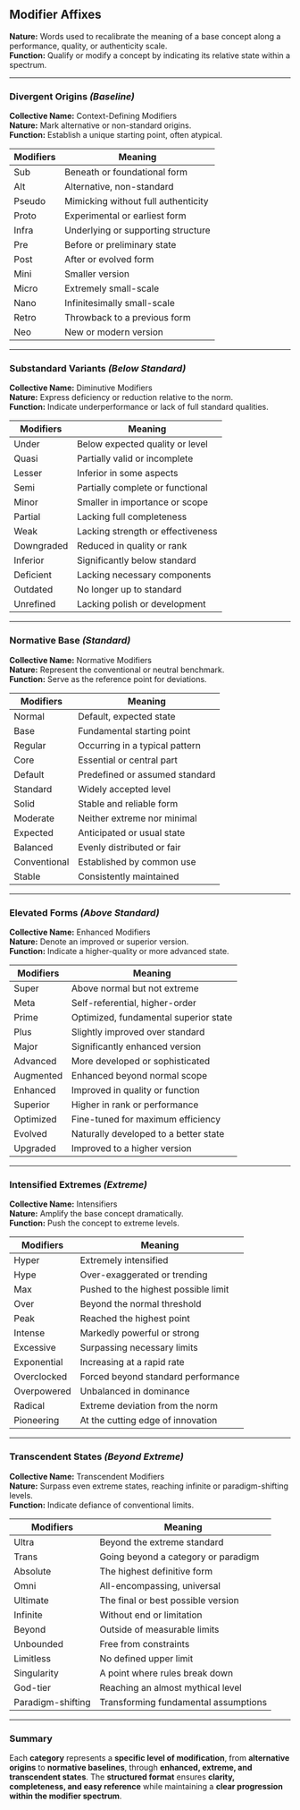 ## **Modifier Affixes**  
**Nature:** Words used to recalibrate the meaning of a base concept along a performance, quality, or authenticity scale.  
**Function:** Qualify or modify a concept by indicating its relative state within a spectrum.

---

### **Divergent Origins** *(Baseline)*  
**Collective Name:** Context-Defining Modifiers  
**Nature:** Mark alternative or non-standard origins.  
**Function:** Establish a unique starting point, often atypical.  

| **Modifiers** | **Meaning** |
|--------------|------------|
| Sub         | Beneath or foundational form |
| Alt         | Alternative, non-standard |
| Pseudo      | Mimicking without full authenticity |
| Proto       | Experimental or earliest form |
| Infra       | Underlying or supporting structure |
| Pre         | Before or preliminary state |
| Post        | After or evolved form |
| Mini        | Smaller version |
| Micro       | Extremely small-scale |
| Nano        | Infinitesimally small-scale |
| Retro       | Throwback to a previous form |
| Neo         | New or modern version |

---

### **Substandard Variants** *(Below Standard)*  
**Collective Name:** Diminutive Modifiers  
**Nature:** Express deficiency or reduction relative to the norm.  
**Function:** Indicate underperformance or lack of full standard qualities.  

| **Modifiers** | **Meaning** |
|--------------|------------|
| Under       | Below expected quality or level |
| Quasi       | Partially valid or incomplete |
| Lesser      | Inferior in some aspects |
| Semi        | Partially complete or functional |
| Minor       | Smaller in importance or scope |
| Partial     | Lacking full completeness |
| Weak        | Lacking strength or effectiveness |
| Downgraded  | Reduced in quality or rank |
| Inferior    | Significantly below standard |
| Deficient   | Lacking necessary components |
| Outdated    | No longer up to standard |
| Unrefined   | Lacking polish or development |

---

### **Normative Base** *(Standard)*  
**Collective Name:** Normative Modifiers  
**Nature:** Represent the conventional or neutral benchmark.  
**Function:** Serve as the reference point for deviations.  

| **Modifiers** | **Meaning** |
|--------------|------------|
| Normal      | Default, expected state |
| Base        | Fundamental starting point |
| Regular     | Occurring in a typical pattern |
| Core        | Essential or central part |
| Default     | Predefined or assumed standard |
| Standard    | Widely accepted level |
| Solid       | Stable and reliable form |
| Moderate    | Neither extreme nor minimal |
| Expected    | Anticipated or usual state |
| Balanced    | Evenly distributed or fair |
| Conventional| Established by common use |
| Stable      | Consistently maintained |

---

### **Elevated Forms** *(Above Standard)*  
**Collective Name:** Enhanced Modifiers  
**Nature:** Denote an improved or superior version.  
**Function:** Indicate a higher-quality or more advanced state.  

| **Modifiers** | **Meaning** |
|--------------|------------|
| Super       | Above normal but not extreme |
| Meta        | Self-referential, higher-order |
| Prime       | Optimized, fundamental superior state |
| Plus        | Slightly improved over standard |
| Major       | Significantly enhanced version |
| Advanced    | More developed or sophisticated |
| Augmented   | Enhanced beyond normal scope |
| Enhanced    | Improved in quality or function |
| Superior    | Higher in rank or performance |
| Optimized   | Fine-tuned for maximum efficiency |
| Evolved     | Naturally developed to a better state |
| Upgraded    | Improved to a higher version |

---

### **Intensified Extremes** *(Extreme)*  
**Collective Name:** Intensifiers  
**Nature:** Amplify the base concept dramatically.  
**Function:** Push the concept to extreme levels.  

| **Modifiers** | **Meaning** |
|--------------|------------|
| Hyper       | Extremely intensified |
| Hype        | Over-exaggerated or trending |
| Max         | Pushed to the highest possible limit |
| Over        | Beyond the normal threshold |
| Peak        | Reached the highest point |
| Intense     | Markedly powerful or strong |
| Excessive   | Surpassing necessary limits |
| Exponential | Increasing at a rapid rate |
| Overclocked | Forced beyond standard performance |
| Overpowered | Unbalanced in dominance |
| Radical     | Extreme deviation from the norm |
| Pioneering  | At the cutting edge of innovation |

---

### **Transcendent States** *(Beyond Extreme)*  
**Collective Name:** Transcendent Modifiers  
**Nature:** Surpass even extreme states, reaching infinite or paradigm-shifting levels.  
**Function:** Indicate defiance of conventional limits.  

| **Modifiers** | **Meaning** |
|--------------|------------|
| Ultra       | Beyond the extreme standard |
| Trans       | Going beyond a category or paradigm |
| Absolute    | The highest definitive form |
| Omni        | All-encompassing, universal |
| Ultimate    | The final or best possible version |
| Infinite    | Without end or limitation |
| Beyond      | Outside of measurable limits |
| Unbounded   | Free from constraints |
| Limitless   | No defined upper limit |
| Singularity | A point where rules break down |
| God-tier    | Reaching an almost mythical level |
| Paradigm-shifting | Transforming fundamental assumptions |

---

### **Summary**  
Each **category** represents a **specific level of modification**, from **alternative origins** to **normative baselines**, through **enhanced, extreme, and transcendent states**. The **structured format** ensures **clarity, completeness, and easy reference** while maintaining a **clear progression within the modifier spectrum**.